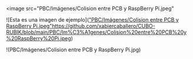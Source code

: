 <image src="PBC/Imágenes/Colision entre PCB y RaspBerry Pi.jpeg"

![Esta es una imagen de ejemplo](["PBC/Imágenes/Colision entre PCB y RaspBerry Pi.jpeg"](https://github.com/xabiercaballero/CUBO-RUBIK/blob/main/PBC/Im%C3%A1genes/Colision%20entre%20PCB%20y%20RaspBerry%20Pi.jpeg)https://github.com/xabiercaballero/CUBO-RUBIK/blob/main/PBC/Im%C3%A1genes/Colision%20entre%20PCB%20y%20RaspBerry%20Pi.jpeg)


!(PBC/Imágenes/Colision entre PCB y RaspBerry Pi.jpg)
